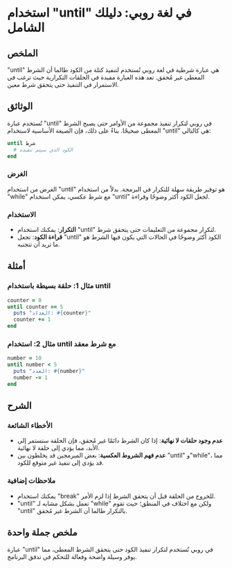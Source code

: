 <!--
Meta Description: # استخدام "until" في لغة روبي: دليلك الشامل ## الملخص "until" هي عبارة شرطية في لغة روبي تُستخدم لتنفيذ كتلة من الكود طالما أن الشرط المعطى غير مُحقق....
Meta Keywords: until, استخدام, الشرط, الكود, شرط
-->

# استخدام "until" في لغة روبي: دليلك الشامل

## الملخص
"until" هي عبارة شرطية في لغة روبي تُستخدم لتنفيذ كتلة من الكود طالما أن الشرط المعطى غير مُحقق. تعد هذه العبارة مفيدة في الحلقات التكرارية حيث ترغب في الاستمرار في التنفيذ حتى يتحقق شرط معين.

## الوثائق
تُستخدم عبارة "until" في روبي لتكرار تنفيذ مجموعة من الأوامر حتى يصبح الشرط المعطى صحيحًا. بناءً على ذلك، فإن الصيغة الأساسية لاستخدام "until" هي كالتالي:

```ruby
until شرط
  # الكود الذي سيتم تنفيذه
end
```

### الغرض
الغرض من استخدام "until" هو توفير طريقة سهلة للتكرار في البرمجة. بدلاً من استخدام "while" مع شرط عكسي، يمكن استخدام "until" لجعل الكود أكثر وضوحًا وقراءة.

### الاستخدام
- **التكرار**: يمكنك استخدام "until" لتكرار مجموعة من التعليمات حتى يتحقق شرط.
- **قراءة الكود**: تجعل "until" الكود أكثر وضوحًا في الحالات التي يكون فيها الشرط هو ما تريد أن تتجنبه.

## أمثلة
### مثال 1: حلقة بسيطة باستخدام until
```ruby
counter = 0
until counter == 5
  puts "العداد: #{counter}"
  counter += 1
end
```

### مثال 2: استخدام until مع شرط معقد
```ruby
number = 10
until number < 5
  puts "العدد: #{number}"
  number -= 1
end
```

## الشرح
### الأخطاء الشائعة
- **عدم وجود حلقات لا نهائية**: إذا كان الشرط دائمًا غير مُحقق، فإن الحلقة ستستمر إلى الأبد، مما يؤدي إلى حلقة لا نهائية.
- **عدم فهم الشروط العكسية**: بعض المبرمجين قد يخلطون بين "until" و"while"، مما قد يؤدي إلى تنفيذ غير متوقع للكود.

### ملاحظات إضافية
- يمكنك استخدام "break" للخروج من الحلقة قبل أن يتحقق الشرط إذا لزم الأمر.
- "until" تعمل بشكل مشابه لـ "while" ولكن مع اختلاف في المنطق؛ حيث تقوم "until" بالتكرار طالما أن الشرط غير مُحقق.

## ملخص جملة واحدة
عبارة "until" في روبي تُستخدم لتكرار تنفيذ الكود حتى يتحقق الشرط المعطى، مما يوفر وسيلة واضحة وفعالة للتحكم في تدفق البرنامج.